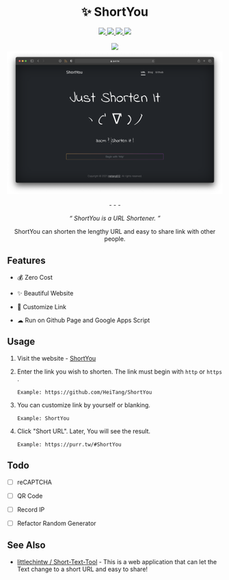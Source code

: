 
<div align="center">
  <h1>✨ ShortYou</h1>
  <a href="https://github.com/HeiTang/ShortYou/blob/main/LICENSE">
    <img src="https://img.shields.io/github/license/HeiTang/ShortYou?color=orange">
  </a>
  <a href="https://github.com/HeiTang/ShortYou/releases">
    <img src="https://img.shields.io/github/v/release/HeiTang/ShortYou?color=brightgreen">
  </a>
  <a href="https://github.com/HeiTang/ShortYou">
    <img src="https://img.shields.io/github/stars/HeiTang/ShortYou?color=ff69b4">
  </a>
  <a href="https://purr.tw">
    <img src="https://f1qe4wyq4m9j.runkit.sh">
  </a>
  <br><br>
  <img src="https://readme-typing-svg.herokuapp.com?font=Changa&color=00F71A&size=30&center=true&vCenter=true&height=60&lines=Too+Long%3F+Shorten+it!;Too+Height%3F++Shorten+it!;Too+Fat%3F++Shorten+it!;30cm%3F++Shorten+it!">
  <img src="https://raw.githubusercontent.com/HeiTang/ShortYou/main/demo/page.png">
  <p>- - -</p>
  <p><i>“ ShortYou is a URL Shortener. ”</i></p>
  <p>ShortYou can shorten the lengthy URL and easy to share link with other people.</p>
</div>

## Features

- 💰 Zero Cost

- ✨ Beautiful Website

- 🔧 Customize Link

- ☁ Run on Github Page and Google Apps Script

## Usage

1. Visit the website - [ShortYou](https://purr.tw)

2. Enter the link you wish to shorten. The link must begin with `http` or `https` .

    ```
    Example: https://github.com/HeiTang/ShortYou
    ```

3. You can customize link by yourself or blanking.

    ```
    Example: ShortYou
    ```

4. Click "Short URL". Later, You will see the result.

    ```
    Example: https://purr.tw/#ShortYou
    ```

## Todo

- [ ] reCAPTCHA 

- [ ] QR Code

- [ ] Record IP

- [ ] Refactor Random Generator

## See Also

- [littlechintw / Short-Text-Tool](https://github.com/littlechintw/Short-Text-Tool) - This is a web application that can let the Text change to a short URL and easy to share! 
